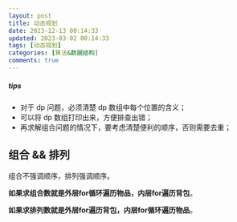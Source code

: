```yaml
---
layout: post
title: 动态规划
date: 2023-12-13 00:14:33
updated: 2023-03-02 00:14:33
tags: [动态规划]
categories: [算法&数据结构]
comments: true
---
```


##### tips

- 对于 dp 问题，必须清楚 dp 数组中每个位置的含义；
- 可以将 dp 数组打印出来，方便排查出错；
- 再求解组合问题的情况下，要考虑清楚便利的顺序，否则需要去重；

## 组合 && 排列

组合不强调顺序，排列强调顺序。

**如果求组合数就是外层for循环遍历物品，内层for遍历背包**。

**如果求排列数就是外层for遍历背包，内层for循环遍历物品**。